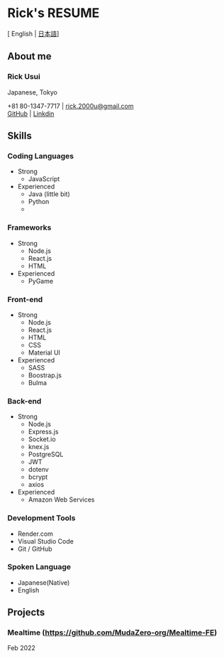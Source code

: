 <link rel="stylesheet" href="style.css" />


# Rick's RESUME
[ English | [日本語](https://github.com/Ricccck/Ricccck/blob/main/README.ja.md)]

<div class="column-one">

## About me
### Rick Usui
Japanese, Tokyo

+81 80-1347-7717 | rick.2000u@gmail.com <br>
[GitHub](https://github.com/Ricccck) | [Linkdin](https://www.linkedin.com/in/ricccck-usui/)

</div>

## Skills

<div class="column-left">

### Coding Languages
- Strong
    - JavaScript
- Experienced 
    - Java (little bit)
    - Python
    - 

</div>

<div class="column-right">

### Frameworks
- Strong
    - Node.js
    - React.js
    - HTML
- Experienced
    - PyGame

</div>


<div class="column-left">

### Front-end
- Strong
    - Node.js
    - React.js
    - HTML
    - CSS
    - Material UI
 - Experienced
    - SASS
    - Boostrap.js
    - Bulma

</div>

<div class="column-left">

### Back-end
- Strong
    - Node.js
    - Express.js
    - Socket.io
    - knex.js
    - PostgreSQL
    - JWT
    - dotenv
    - bcrypt
    - axios
- Experienced
    - Amazon Web Services

</div>

<div class="column-one">

### Development Tools
- Render.com
- Visual Studio Code
- Git / GitHub

### Spoken Language
- Japanese(Native)
- English

## Projects

### Mealtime (https://github.com/MudaZero-org/Mealtime-FE)

<div class="">Feb 2022</div>